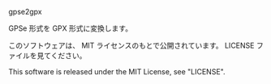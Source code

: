 gpse2gpx

GPSe 形式を GPX 形式に変換します。

このソフトウェアは、 MIT ライセンスのもとで公開されています。 LICENSE ファイルを見てください。

This software is released under the MIT License, see "LICENSE".
